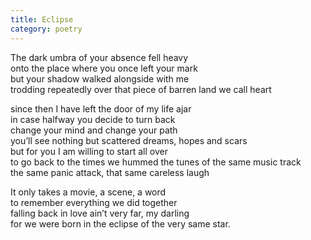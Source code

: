 ```yaml
---
title: Eclipse
category: poetry
---
```


The dark umbra of your absence fell heavy  
onto the place where you once left your mark  
but your shadow walked alongside with me  
trodding repeatedly over that piece of barren land we call heart  

since then I have left the door of my life ajar  
in case halfway you decide to turn back  
change your mind and change your path  
you’ll see nothing but scattered dreams, hopes and scars  
but for you I am willing to start all over  
to go back to the times we hummed the tunes of the same music track  
the same panic attack, that same careless laugh  

It only takes a movie, a scene, a word  
to remember everything we did together  
falling back in love ain’t very far, my darling  
for we were born in the eclipse of the very same star.  
